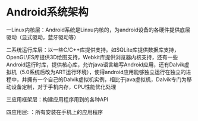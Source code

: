 # Android系统架构

一Linux内核层：Android系统是Linxu内核的，为android设备的各硬件提供底层驱动（显式驱动，蓝牙驱动等）

二系统运行库层：以一些C/C++库提供支持。如SQLite库提供数据库支持，OpenGL\ES库提供3D绘图支持，Webkit库提供浏览器内核支持，还有一些Android运行时库，提供核心库，允许java语言编写Android应用，还有Dalvik虚拟机（5.0系统后改为ART运行环境），使得android应用能够独立运行在独立的进程中，并拥有一个自己的Dalvik虚拟机实例，相比于java虚拟机，Dalvik专门为移动设备定制，对于手机内存，CPU性能优化处理

三应用框架层：构建应用程序用到的各种API

四应用层: ：所有安装在手机上的应用程序





